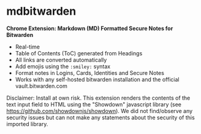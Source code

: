 # mdbitwarden

**Chrome Extension: Markdown (MD) Formatted Secure Notes for Bitwarden**

- Real-time
- Table of Contents (ToC) generated from Headings
- All links are converted automatically
- Add emojis using the ```:smiley:``` syntax
- Format notes in Logins, Cards, Identities and Secure Notes
- Works with any self-hosted bitwarden installation and the official vault.bitwarden.com

Disclaimer: Install at own risk. 
This extension renders the contents of the text input field to HTML using the "Showdown" javascript library (see https://github.com/showdownjs/showdown).
We did not find/observe any security issues but can not make any statements about the security of this imported library.
